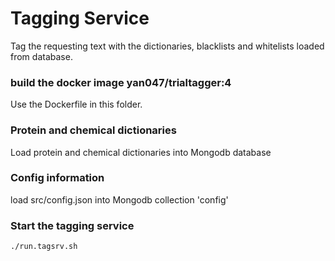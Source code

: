 
# Tagging Service 

Tag the requesting text with the dictionaries, blacklists and whitelists loaded from database.

### build the docker image yan047/trialtagger:4
Use the Dockerfile in this folder.

### Protein and chemical dictionaries
Load protein and chemical dictionaries into Mongodb database

### Config information
load src/config.json into Mongodb collection 'config'

### Start the tagging service

```bash
./run.tagsrv.sh
```
